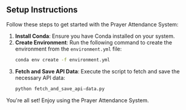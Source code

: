 ## Setup Instructions

Follow these steps to get started with the Prayer Attendance System:

1. **Install Conda**: Ensure you have Conda installed on your system.
2. **Create Environment**: Run the following command to create the environment from the `environment.yml` file:
   ```sh
   conda env create -f environment.yml
   ```
3. **Fetch and Save API Data**: Execute the script to fetch and save the necessary API data:
   ```sh
   python fetch_and_save_api-data.py
   ```

You're all set! Enjoy using the Prayer Attendance System.
